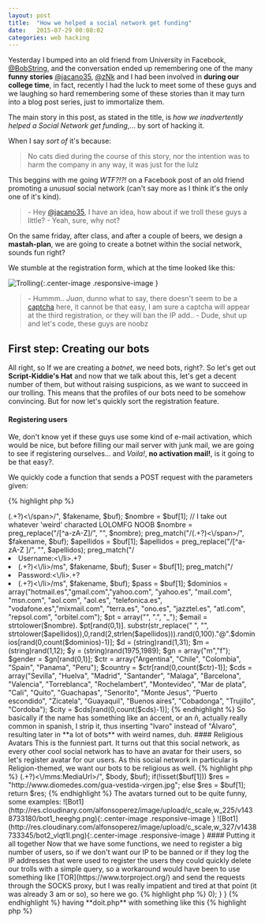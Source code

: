 ```yaml
---
layout: post
title:  "How we helped a social network get funding"
date:   2015-07-29 00:08:02
categories: web hacking
---
```


Yesterday I bumped into an old friend from University in Facebook, [@BobString](https://twitter.com/BobString), and the conversation ended up remembering one of the many **funny stories** [@jacano35](https://twitter.com/jacano35), [@zNk](https://twitter.com/zNk) and I had been involved in **during our college time**, in fact, recently I had the luck to meet some of these guys and we laughing so hard remembering some of these stories than it may turn into a blog post series, just to immortalize them.  

The main story in this post, as stated in the title, is *how we inadvertently helped a Social Network get funding*,... by sort of hacking it.

When I say *sort of* it's because:

> No cats died during the course of this story, nor the intention was to harm the company in any way, it was just for the lulz

This beggins with me going *WTF?!?!* on a Facebook post of an old friend promoting a *unusual* social network (can't say more as I think it's the only one of it's kind).

> \- Hey [@jacano35](https://twitter.com/jacano35), I have an idea, how about if we troll these guys a little?
> \- Yeah, sure, why not?

On the same friday, after class, and after a couple of beers, we design a **mastah-plan**, we are going to create a botnet within the social network, sounds fun right?

We stumble at the registration form, which at the time looked like this:

![Trolling](http://res.cloudinary.com/alfonsoperez/image/upload/c_scale,w_232/v1438180015/trolling_ru4zcn.png){:.center-image .responsive-image }

> \- Hummm.. *Juan*, dunno what to say, there doesn't seem to be a [captcha](https://www.youtube.com/watch?v=WqnXp6Saa8Y) here, it cannot be that easy, I am sure a captcha will appear at the third registration, or they will ban the IP add..
> \- Dude, shut up and let's code, these guys are noobz

##  First step: Creating our bots
All right, so If we are creating a *botnet*, we need bots, right?. So let's get out **Script-Kiddie's Hat** and now that we talk about this, let's get a decent number of them, but without raising suspicions, as we want to succeed in our trolling. This means that the profiles of our bots need to be somehow convincing. But for now let's quickly sort the registration feature.

#### Registering users
We, don't know yet if these guys use some kind of e-mail activation, which would be nice, but before filling our mail server with junk mail, we are going to see if registering ourselves... and *Voila!*, **no activation mail!**, is it going to be that easy?.

We quickly code a function that sends a POST request with the parameters given:

{% highlight php %}
<?php
// PHP was still cool back in the day
...
$pfields = 'name='.urlencode($nombre).'&username='.urlencode($user).'&email1='.urlencode($email).'&email2='.urlencode($email).'&pass1='.urlencode($pass).'&pass2='.urlencode($pass).'&day='.urlencode($day).'&month='.urlencode($mon).'&year='.urlencode($yea).'&terms=1&fbuid=';

curl_setopt($GLOBALS['ch'], CURLOPT_URL, $url);
curl_setopt ($GLOBALS['ch'], CURLOPT_POST, 1);
curl_setopt ($GLOBALS['ch'], CURLOPT_POSTFIELDS, $pfields);
curl_exec ($GLOBALS['ch']); // registramos
{% endhighlight %}

#### Fake names

We want to create fake identities that are difficult to identify if not by `date added` or maybe IP, checking against TOR exit nodes (more on that later), so we use [fakenamegenerator.com](http://fakenamegenerator.com) for that.

I feel obliged to post **some really crappy code** here due to how hilarious it is.

{% highlight php %}
<?php
// programming in spanish cuz I said so
$fakename = file_get_contents("http://es.fakenamegenerator.com/gen-random-sp-sp.php");
preg_match("/<span class=\"given-name\">(.+?)<\/span>/", $fakename, $buf);
$nombre = $buf[1];
// I take out whatever 'weird' characted LOLOMFG NOOB
$nombre = preg_replace("/[^a-zA-Z]/", "", $nombre);
preg_match("/<span class=\"family-name\">(.+?)<\/span>/", $fakename, $buf);
$apellidos = $buf[1];
$apellidos = preg_replace("/[^a-zA-Z ]/", "", $apellidos);
preg_match("/<li class=\"lab\">Username:<\/li>.+?<li>(.+?)<\/li>/ms", $fakename, $buf);
$user = $buf[1];
preg_match("/<li class=\"lab\">Password:<\/li>.+?<li>(.+?)<\/li>/ms", $fakename, $buf);
$pass = $buf[1];
$dominios = array("hotmail.es","gmail.com","yahoo.com", "yahoo.es", "mail.com", "msn.com", "aol.com", "aol.es", "telefonica.es", "vodafone.es","mixmail.com", "terra.es", "ono.es", "jazztel.es", "atl.com", "repsol.com", "orbitel.com");
$pt = array("", ".", "_");
$email = strtolower($nombre). $pt[rand(0,1)]. substr(str_replace(" ", "", strtolower($apellidos)),0,rand(2,strlen($apellidos))).rand(0,100)."@".$dominios[rand(0,count($dominios)-1)];
$d = (string)rand(1,31);
$m = (string)rand(1,12);
$y = (string)rand(1975,1989);
$gn = array("m","f");
$gender = $gn[rand(0,1)];
$ctr = array("Argentina", "Chile", "Colombia", "Spain", "Panama", "Peru");
$country = $ctr[rand(0,count($ctr)-1)];
$cds = array("Sevilla", "Huelva", "Madrid", "Santander", "Malaga", "Barcelona", "Valencia", "Torreblanca", "Rochelambert", "Montevideo", "Mar de plata", "Cali", "Quito", "Guachapas", "Senorito", "Monte Jesus", "Puerto escondido", "Zicatela", "Guayaquil", "Buenos aires", "Cobadonga", "Trujillo", "Cordoba");
$city = $cds[rand(0,count($cds)-1)];
{% endhighlight %}


So basically if the name has something like an áccent, or an ñ, actually really common in spanish, I strip it, thus inserting "lvaro" instead of "Álvaro", resulting later in **a lot of bots** with weird names, duh. 

#### Religious Avatars

This is the funniest part. It turns out that this social network, as every other cool social network has to have an avatar for their users, so let's register avatar for our users.

As this social network in particular is Religion-themed, we want our bots to be religious as well.

{% highlight php %}
<?php
...
   $qr = array("virgen", "cristo", "biblia", "virgen maria", "jesus", "santo", "espiritu santo", "papa cristo");
   $query = $qr[rand(0,count($qr)-1)];

   $offset = rand(0,1000);

   $url = "http://api.bing.net/xml.aspx?AppId=XXXXXXXXXXXXXXXXXXXX&query=".     $query."&sources=image&image.count=1&image.offset=".$offset;

   $ch = curl_init();
   curl_setopt($ch, CURLOPT_URL, $url);
   curl_setopt($ch, CURLOPT_RETURNTRANSFER, 1);
   $body = curl_exec($ch);
   curl_close($ch);

   preg_match("/<mms:MediaUrl>(.+?)<\/mms:MediaUrl>/", $body, $buf);


if(!isset($buf[1]))
   $res = "http://www.diomedes.com/gua-vestida-virgen.jpg";
   else
   $res = $buf[1];
   
   return $res;


{% endhighlight %}

The avatars turned out to be quite funny, some examples:

![Bot1](http://res.cloudinary.com/alfonsoperez/image/upload/c_scale,w_225/v1438733180/bot1_heeghg.png){:.center-image .responsive-image }
![Bot1](http://res.cloudinary.com/alfonsoperez/image/upload/c_scale,w_327/v1438733345/bot2_vlqt1l.png){:.center-image .responsive-image }


#### Putting it all together

Now that we have some functions, we need to register a big number of users, so if we don't want our IP to be banned or if they log the IP addresses that were used to register the users they could quickly delete our trolls with a simple query, so a workaround would have been to use something like [TOR](https://www.torproject.org/) and send the requests through the SOCKS proxy, but I was really impatient and tired at that point (it was already 3 am or so), so here we go.

{% highlight php %}
<?php
$num = $argv[1];
$pids = array();

function handler($sig)
{
    echo "Destruyendo procesos...\n";
    foreach($pids as $pid)
    {
        $string = $pid." ";
    }
    exec("kill $string");
}

for($i=0;$i<=$num;$i++)
{
    $pid = pcntl_fork();
    if($pid == -1) exit(-1); 
    elseif($pid == 0)
    {
        $pids[] = getmypid();
        exec('php5 doit.php');
        break;
    } else {
        pcntl_signal(SIGINT, "handler");
        while(pcntl_wait($stat) > 0);
    }
}
{% endhighlight %}

having **doit.php** with something like this

{% highlight php %}
<?php
include_once 'functions.php';
// This was the whole joke
$fd = fopen("users".getmypid().".txt", "a");
while(1)
{
    $fake_name = get_fake_name();
    register($fake_name);
    modify($fake_name);

    $url_imagen = imagen();
    $pid = getmypid();
    exec("wget -q -O temp$pid.jpg $url_imagen");
    img("temp$pid.jpg");
    exec("rm temp$pid.jpg");

    fwrite($fd, $email." ".$pass."\n");
}
fclose($fd);
{% endhighlight %}

Hit `php5 processes.php 6` and went to sleep, after getting insulted many times by [@jacano35](https://twitter.com/jacano35) because of the horrid thing above and for not running it through tor. Anyway, I was tired, here you have my IP Address.

Next morning I wake up late, with a little hangover and I suddenly remember what was going on, so I go on and see some huge TXT files full of email addresses and passwords. Ok, it's enough for these guys.


#### Little fun and quick comment

As with almost everything we did for fun, we didn't take it further and we just **upped some messages to the all-time top 2**, did some random followings, some messages, and little more, we could have easily created *havoc*, but then apart from script-kiddies we would be [lamers](https://en.wikipedia.org/wiki/Lamer).

The funny part of the story is that after a while I saw some articles in newspapers talking about the social network, and the owners of it were talking about the *rapid rise* of their userbase and how they had around 100,000K users, I couldn't resist to laugh when I skimmed through my files and realized that I may had almost half of their userbase. 
After that, as I had the first test account registered with my personal e-mail I kept getting eventual e-mails from them through the months, and witnessed how they got to hire some developers, developed and app for android and ios, and given the rapid popularity their userbase started to skyrocket. 

Good for them!